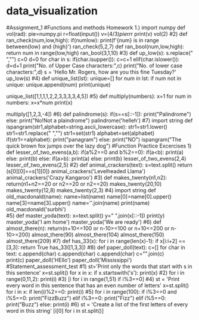 # data_visualization
#Assignment_1
#Functions and methods Homework
1.)
import numpy
def vol(rad):
    pie=numpy.pi
    r=float(input())
    v=(4/3)*pie*r*r*r
    print(v)
vol(2)
#2)
def ran_check(num,low,high):
   if(num<high and num>low):
    print(f'{num} is in range between{low} and {high}')
ran_check(5,2,7)
def ran_bool(num,low,high):
    return num in range(low,high)
ran_bool(3,1,10)
#3)
def up_low(s):
    s.replace(" ","")
    c=0
    d=0
    for char in s:
        if(char.isupper()):
            c=c+1
        elif(char.islower()):
            d=d+1
    print("No. of Upper Case characters:",c)
    print("No. of lower case characters:",d)
s = 'Hello Mr. Rogers, how are you this fine Tuesday?'
up_low(s)
#4)
def unique_list(lst):
    unique=[]
    for num in lst:
        if num not in unique:
            unique.append(num)
    print(unique)
    
unique_list([1,1,1,1,2,2,3,3,3,3,4,5])
#5)
def multiply(numbers):
    x=1
    for num in numbers:
        x=x*num
    print(x)
   
multiply([1,2,3,-4])
#6)
def palindrome(s):
    if(s==s[::-1]):
        print("Palindrome")
    else:
        print("No!Not a plaindrome")
palindrome('helleh')
#7)
import string
def ispangram(str1,alphabet=string.ascii_lowercase):
    str1=str1.lower()
    str1=str1.replace(" ","")
    str1=set(str1)
    alphabet=set(alphabet)
    if(str1==alphabet):
        print("panagram")
    else:
        print("NO")
ispangram("The quick brown fox jumps over the lazy dog")
#Function Practice Excercises
1)
def lesser_of_two_evens(a,b):
        if(a%2==0 and b%2==0):
            if(a<b):
                print(a)
            else:
                print(b)
        else:
            if(a>b):
                print(a)
            else:
                print(b)
lesser_of_two_evens(2,4)
lesser_of_two_evens(2,5)
#2)
def animal_crackers(text):
    s=text.split()
    return (s[0][0]==s[1][0])
animal_crackers('Levelheaded Llama')   
animal_crackers('Crazy Kangaroo')
#3)
def makes_twenty(n1,n2):
    return(n1+n2==20 or n2==20 or n2==20)
makes_twenty(20,10)
makes_twenty(12,8)
makes_twenty(2,3)
#4)
import string
def old_macdonald(name):
        name=list(name)
        name[0]=name[0].upper()
        name[3]=name[3].upper()
        name=''.join(name)
        print(name)
old_macdonald('surbhi')      
#5)
def master_yoda(text):
    x=text.split()
    y=" ".join(x[::-1])
    print(y)
master_yoda('I am home')
master_yoda('We are ready')
#6)
def almost_there(n):
    return(n+10<=100 or n-10>=100 or n+10<=200 or n-10>=200)
almost_there(90)
almost_there(104)
almost_there(150)
almost_there(209)
#7)
def has_33(x):
   for i in range(len(x)-1):
        if x[i:i+2] == [3,3]:
            return True
has_33([1,3,3])
#8)
def paper_doll(text):
    c=[]
    for char in text:
        c.append(char)
        c.append(char)
        c.append(char)
    c="".join(c)   
    print(c)
paper_doll('HEllo')
paper_doll('Mississippi')
#Statement_assessment_test
#1)
st='Print only the words that start with s in  this sentence'
x=st.split()
for x in x:
    if x.startswith('s'):
        print(x)
#2)
for i in range(0,11,2):
    print(i)
#3)
[i for i in range(1,51) if i%3==0]
#4)
st = 'Print every word in this sentence that has an even number of letters'
x=st.split()
for i in x:
    if len(i)%2==0:
        print(i)
#5)
for i in range(100):
    if i%3==0 and i%5==0:
        print("FizzBuzz")
    elif i%3==0:
        print("Fizz")
    elif i%5==0:
        print("Buzz")
    else:
        print(i)
#6)
st = 'Create a list of the first letters of every word in this string'
[i[0] for i in st.split()]
